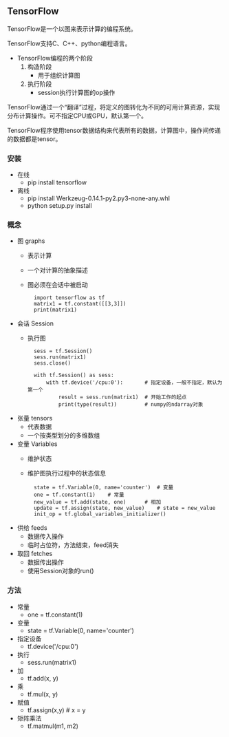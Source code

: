 ## TensorFlow ##

TensorFlow是一个以图来表示计算的编程系统。

TensorFlow支持C、C++、python编程语言。

- TensorFlow编程的两个阶段
	1. 构造阶段
		- 用于组织计算图
	2. 执行阶段
		- session执行计算图的op操作

TensorFlow通过一个“翻译”过程，将定义的图转化为不同的可用计算资源，实现分布计算操作。可不指定CPU或GPU，默认第一个。

TensorFlow程序使用tensor数据结构来代表所有的数据，计算图中，操作间传递的数据都是tensor。

### 安装 ###
- 在线
	- pip install tensorflow
- 离线
	- pip install Werkzeug-0.14.1-py2.py3-none-any.whl
	- python setup.py install

### 概念 ###
- 图 graphs
	- 表示计算
	- 一个对计算的抽象描述
	- 图必须在会话中被启动
	
			import tensorflow as tf
			matrix1 = tf.constant([[3,3]])
			print(matrix1)

- 会话 Session
	- 执行图

			sess = tf.Session()
			sess.run(matrix1)
			sess.close()

			with tf.Session() as sess:
			    with tf.device('/cpu:0'):       # 指定设备，一般不指定，默认为第一个
			        result = sess.run(matrix1)	# 开始工作的起点
			        print(type(result))			# numpy的ndarray对象

- 张量 tensors
	- 代表数据
	- 一个按类型划分的多维数组
- 变量 Variables
	- 维护状态
	- 维护图执行过程中的状态信息

			state = tf.Variable(0, name='counter')  # 变量
			one = tf.constant(1)    # 常量
			new_value = tf.add(state, one)      # 相加
			update = tf.assign(state, new_value)    # state = new_value
			init_op = tf.global_variables_initializer() 

- 供给 feeds
	- 数据传入操作
	- 临时占位符，方法结束，feed消失
- 取回 fetches
	- 数据传出操作
	- 使用Session对象的run()

### 方法 ###
- 常量
	- one = tf.constant(1)
- 变量
	- state = tf.Variable(0, name='counter')
- 指定设备
	- tf.device('/cpu:0')
- 执行
	- sess.run(matrix1)
- 加
	- tf.add(x, y)
- 乘
	- tf.mul(x, y)
- 赋值
	- tf.assign(x,y) # x = y
- 矩阵乘法
	- tf.matmul(m1, m2)

